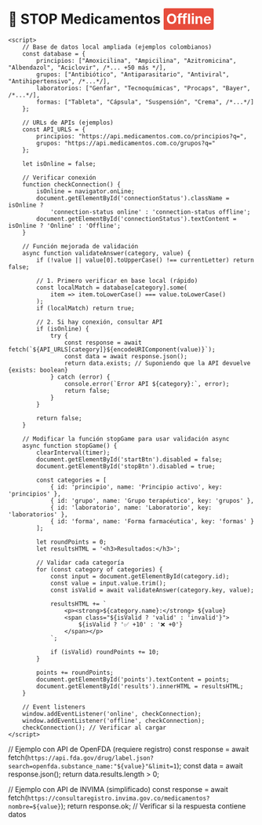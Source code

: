 <!DOCTYPE html>
<html lang="es">
<head>
    <meta charset="UTF-8">
    <meta name="viewport" content="width=device-width, initial-scale=1.0">
    <title>STOP Medicamentos (API + Offline)</title>
    <style>
        /* Estilos anteriores... */
        .connection-status {
            padding: 5px;
            border-radius: 3px;
            font-weight: bold;
        }
        .online { background-color: #2ecc71; color: white; }
        .offline { background-color: #e74c3c; color: white; }
    </style>
</head>
<body>
    <div class="container">
        <h1>💊 STOP Medicamentos <span id="connectionStatus" class="connection-status offline">Offline</span></h1>
        <!-- Contenido anterior... -->
    </div>

    <script>
        // Base de datos local ampliada (ejemplos colombianos)
        const database = {
            principios: ["Amoxicilina", "Ampicilina", "Azitromicina", "Albendazol", "Aciclovir", /*... +50 más */],
            grupos: ["Antibiótico", "Antiparasitario", "Antiviral", "Antihipertensivo", /*...*/],
            laboratorios: ["Genfar", "Tecnoquímicas", "Procaps", "Bayer", /*...*/],
            formas: ["Tableta", "Cápsula", "Suspensión", "Crema", /*...*/]
        };

        // URLs de APIs (ejemplos)
        const API_URLS = {
            principios: "https://api.medicamentos.com.co/principios?q=",
            grupos: "https://api.medicamentos.com.co/grupos?q="
        };

        let isOnline = false;

        // Verificar conexión
        function checkConnection() {
            isOnline = navigator.onLine;
            document.getElementById('connectionStatus').className = isOnline ? 
                'connection-status online' : 'connection-status offline';
            document.getElementById('connectionStatus').textContent = isOnline ? 'Online' : 'Offline';
        }

        // Función mejorada de validación
        async function validateAnswer(category, value) {
            if (!value || value[0].toUpperCase() !== currentLetter) return false;
            
            // 1. Primero verificar en base local (rápido)
            const localMatch = database[category].some(
                item => item.toLowerCase() === value.toLowerCase()
            );
            if (localMatch) return true;
            
            // 2. Si hay conexión, consultar API
            if (isOnline) {
                try {
                    const response = await fetch(`${API_URLS[category]}${encodeURIComponent(value)}`);
                    const data = await response.json();
                    return data.exists; // Suponiendo que la API devuelve {exists: boolean}
                } catch (error) {
                    console.error(`Error API ${category}:`, error);
                    return false;
                }
            }
            
            return false;
        }

        // Modificar la función stopGame para usar validación async
        async function stopGame() {
            clearInterval(timer);
            document.getElementById('startBtn').disabled = false;
            document.getElementById('stopBtn').disabled = true;
            
            const categories = [
                { id: 'principio', name: 'Principio activo', key: 'principios' },
                { id: 'grupo', name: 'Grupo terapéutico', key: 'grupos' },
                { id: 'laboratorio', name: 'Laboratorio', key: 'laboratorios' },
                { id: 'forma', name: 'Forma farmacéutica', key: 'formas' }
            ];
            
            let roundPoints = 0;
            let resultsHTML = '<h3>Resultados:</h3>';
            
            // Validar cada categoría
            for (const category of categories) {
                const input = document.getElementById(category.id);
                const value = input.value.trim();
                const isValid = await validateAnswer(category.key, value);
                
                resultsHTML += `
                    <p><strong>${category.name}:</strong> ${value} 
                    <span class="${isValid ? 'valid' : 'invalid'}">
                        ${isValid ? '✅ +10' : '❌ +0'}
                    </span></p>
                `;
                
                if (isValid) roundPoints += 10;
            }
            
            points += roundPoints;
            document.getElementById('points').textContent = points;
            document.getElementById('results').innerHTML = resultsHTML;
        }

        // Event listeners
        window.addEventListener('online', checkConnection);
        window.addEventListener('offline', checkConnection);
        checkConnection(); // Verificar al cargar
    </script>
</body>
</html>



// Ejemplo con API de OpenFDA (requiere registro)
const response = await fetch(`https://api.fda.gov/drug/label.json?search=openfda.substance_name:"${value}"&limit=1`);
const data = await response.json();
return data.results.length > 0;


// Ejemplo con API de INVIMA (simplificado)
const response = await fetch(`https://consultaregistro.invima.gov.co/medicamentos?nombre=${value}`);
return response.ok; // Verificar si la respuesta contiene datos
